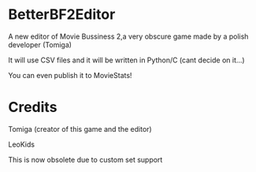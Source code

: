 # BetterBF2Editor
A new editor of Movie Bussiness 2,a very obscure game made by a polish developer (Tomiga)

It will use CSV files and it will be written in Python/C (cant decide on it...)

You can even publish it to MovieStats!

# Credits

Tomiga (creator of this game and the editor)

LeoKids 

This is now obsolete due to custom set support
